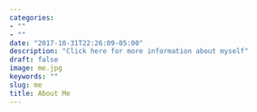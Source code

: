 ```yaml
---
categories:
- ""
- ""
date: "2017-10-31T22:26:09-05:00"
description: "Click here for more information about myself"
draft: false
image: me.jpg
keywords: ""
slug: me
title: About Me
---
```


